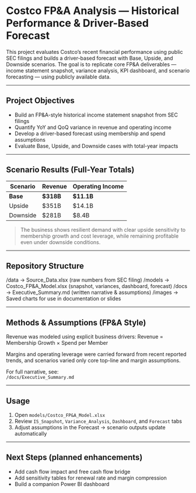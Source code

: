 # Costco FP&A Analysis — Historical Performance & Driver-Based Forecast

This project evaluates Costco’s recent financial performance using public SEC filings and builds a driver-based forecast with Base, Upside, and Downside scenarios. The goal is to replicate core FP&A deliverables — income statement snapshot, variance analysis, KPI dashboard, and scenario forecasting — using publicly available data.

---

## Project Objectives
- Build an FP&A-style historical income statement snapshot from SEC filings
- Quantify YoY and QoQ variance in revenue and operating income
- Develop a driver-based forecast using membership and spend assumptions
- Evaluate Base, Upside, and Downside cases with total-year impacts

---

## Scenario Results (Full-Year Totals)

| Scenario   | Revenue | Operating Income |
|------------|---------|------------------|
| **Base**   | **$318B** | **$11.1B** |
| Upside     | $351B | $14.1B |
| Downside   | $281B | $8.4B |

> The business shows resilient demand with clear upside sensitivity to membership growth and cost leverage, while remaining profitable even under downside conditions.

---

## Repository Structure

/data → Source_Data.xlsx (raw numbers from SEC filing)
/models → Costco_FP&A_Model.xlsx (snapshot, variances, dashboard, forecast)
/docs → Executive_Summary.md (written narrative & assumptions)
/images → Saved charts for use in documentation or slides

---

## Methods & Assumptions (FP&A Style)

Revenue was modeled using explicit business drivers:
Revenue = Membership Growth × Spend per Member


Margins and operating leverage were carried forward from recent reported trends, and scenarios varied only core top-line and margin assumptions.

For full narrative, see:  
`/docs/Executive_Summary.md`

---

## Usage
1. Open `models/Costco_FP&A_Model.xlsx`
2. Review `IS_Snapshot`, `Variance_Analysis`, `Dashboard`, and `Forecast` tabs
3. Adjust assumptions in the Forecast → scenario outputs update automatically

---

## Next Steps (planned enhancements)
- Add cash flow impact and free cash flow bridge
- Add sensitivity tables for renewal rate and margin compression
- Build a companion Power BI dashboard
